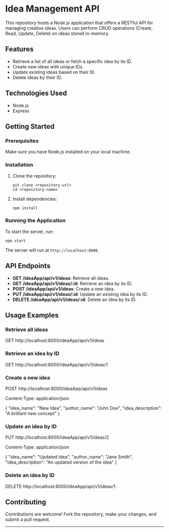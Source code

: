 # Idea Management API

This repository hosts a Node.js application that offers a RESTful API for managing creative ideas. Users can perform CRUD operations (Create, Read, Update, Delete) on ideas stored in-memory.

## Features

- Retrieve a list of all ideas or fetch a specific idea by its ID.
- Create new ideas with unique IDs.
- Update existing ideas based on their ID.
- Delete ideas by their ID.

## Technologies Used

- Node.js
- Express

## Getting Started

### Prerequisites

Make sure you have Node.js installed on your local machine.

### Installation

1. Clone the repository:
   ```
   git clone <repository-url>
   cd <repository-name>
   ```

2. Install dependencies:
   ```
   npm install
   ```

### Running the Application

To start the server, run:
```
npm start
```

The server will run at `http://localhost:8000`.

## API Endpoints

- **GET /ideaApp/api/v1/ideas**: Retrieve all ideas.
- **GET /ideaApp/api/v1/ideas/:id**: Retrieve an idea by its ID.
- **POST /ideaApp/api/v1/ideas**: Create a new idea.
- **PUT /ideaApp/api/v1/ideas/:id**: Update an existing idea by its ID.
- **DELETE /ideaApp/api/v1/ideas/:id**: Delete an idea by its ID.

## Usage Examples

### Retrieve all ideas

GET http://localhost:8000/ideaApp/api/v1/ideas

### Retrieve an idea by ID

GET http://localhost:8000/ideaApp/api/v1/ideas/1

### Create a new idea

POST http://localhost:8000/ideaApp/api/v1/ideas

Content-Type: application/json

{
  "idea_name": "New Idea",
  "author_name": "John Doe",
  "idea_description": "A brilliant new concept"
}

### Update an idea by ID

PUT http://localhost:8000/ideaApp/api/v1/ideas/2

Content-Type: application/json

{
  "idea_name": "Updated Idea",
  "author_name": "Jane Smith",
  "idea_description": "An updated version of the idea"
}

### Delete an idea by ID

DELETE http://localhost:8000/ideaApp/api/v1/ideas/1

## Contributing

Contributions are welcome! Fork the repository, make your changes, and submit a pull request.

---
